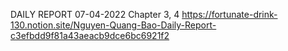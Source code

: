 DAILY REPORT 07-04-2022 
Chapter 3, 4 https://fortunate-drink-130.notion.site/Nguyen-Quang-Bao-Daily-Report-c3efbdd9f81a43aeacb9dce6bc6921f2